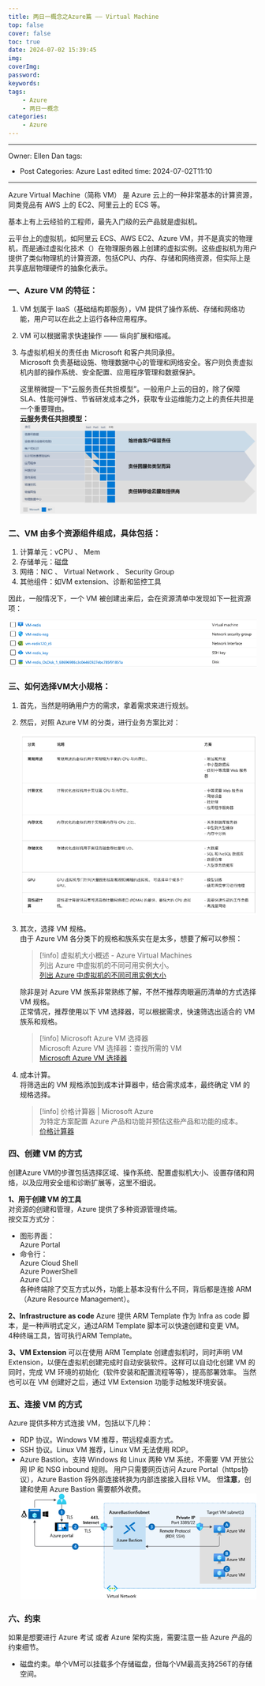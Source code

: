 ```yaml
---
title: 两日一概念之Azure篇 —— Virtual Machine
top: false
cover: false
toc: true
date: 2024-07-02 15:39:45
img:
coverImg:
password:
keywords:
tags:
    - Azure
    - 两日一概念
categories:
    - Azure
---
```


---
Owner: Ellen Dan
tags:
  - Post
Categories: Azure
Last edited time: 2024-07-02T11:10
---
Azure Virtual Machine（简称 VM） 是 Azure 云上的一种非常基本的计算资源，同类竞品有 AWS 上的 EC2、阿里云上的 ECS 等。

基本上有上云经验的工程师，最先入门级的云产品就是虚拟机。

云平台上的虚拟机，如阿里云 ECS、AWS EC2、Azure VM，并不是真实的物理机，而是通过虚拟化技术（）在物理服务器上创建的虚拟实例。这些虚拟机为用户提供了类似物理机的计算资源，包括CPU、内存、存储和网络资源，但实际上是共享底层物理硬件的抽象化表示。

### 一、Azure VM 的特征：

1. VM 划属于 IaaS（基础结构即服务），VM 提供了操作系统、存储和网络功能，用户可以在此之上运行各种应用程序。
2. VM 可以根据需求快速操作 —— 纵向扩展和缩减。
3. 与虚拟机相关的责任由 Microsoft 和客户共同承担。  
    Microsoft 负责基础设施、物理数据中心的管理和网络安全。客户则负责虚拟机内部的操作系统、安全配置、应用程序管理和数据保护。  
      
    这里稍微提一下“云服务责任共担模型”。一般用户上云的目的，除了保障SLA、性能可弹性、节省研发成本之外，获取专业运维能力之上的责任共担是一个重要理由。  
    **云服务责任共担模型：**
    ![responsibility-layers-4ffbf946.png](./两日一概念之Azure篇-——-Virtual-Machine/responsibility-layers-4ffbf946.png)
    

### 二、VM 由多个资源组件组成，具体包括：

1. 计算单元：vCPU 、 Mem
2. 存储单元：磁盘
3. 网络：NIC 、 Virtual Network 、 Security Group
4. 其他组件：如VM extension、诊断和监控工具

因此，一般情况下，一个 VM 被创建出来后，会在资源清单中发现如下一批资源项：

![VM_components.png](./两日一概念之Azure篇-——-Virtual-Machine/VM_components.png)

### 三、如何选择VM大小规格：

1. 首先，当然是明确用户方的需求，拿着需求来进行规划。
2. 然后，对照 Azure VM 的分类，进行业务方案比对：
    
    ![VM_%E5%88%86%E7%B1%BB.png](./两日一概念之Azure篇-——-Virtual-Machine/VM_%25E5%2588%2586%25E7%25B1%25BB.png)
    
3. 其次，选择 VM 规格。  
    由于 Azure VM 各分类下的规格和族系实在是太多，想要了解可以参照：  
    
    > [!info] 虚拟机大小概述 - Azure Virtual Machines  
    > 列出 Azure 中虚拟机的不同可用实例大小。  
    > [列出 Azure 中虚拟机的不同可用实例大小](https://learn.microsoft.com/zh-cn/azure/virtual-machines/sizes/overview?tabs=breakdownseries%2Cgeneralsizelist%2Ccomputesizelist%2Cmemorysizelist%2Cstoragesizelist%2Cgpusizelist%2Cfpgasizelist%2Chpcsizelist#list-of-vm-size-families-by-type)  
    
      
    
    除非是对 Azure VM 族系非常熟练了解，不然不推荐肉眼遍历清单的方式选择 VM 规格。  
    正常情况，推荐使用以下 VM 选择器，可以根据需求，快速筛选出适合的 VM 族系和规格。  
    
    > [!info] Microsoft Azure VM 选择器  
    > Microsoft Azure VM 选择器：查找所需的 VM  
    > [Microsoft Azure VM 选择器](https://azure.microsoft.com/zh-cn/pricing/vm-selector/)  
    
4. 成本计算。  
    将筛选出的 VM 规格添加到成本计算器中，结合需求成本，最终确定 VM 的规格选择。  
    
    > [!info] 价格计算器 | Microsoft Azure  
    > 为特定方案配置 Azure 产品和功能并预估这些产品和功能的成本。  
    > [价格计算器](https://azure.microsoft.com/zh-cn/pricing/calculator/)  
    
      
    
### 四、创建 VM 的方式
创建Azure VM的步骤包括选择区域、操作系统、配置虚拟机大小、设置存储和网络，以及应用安全组和诊断扩展等，这里不细说。

**1、用于创建 VM 的工具**  
对资源的创建和管理，Azure 提供了多种资源管理终端。  
按交互方式分：
- 图形界面：  
    Azure Portal  
- 命令行：  
    Azure Cloud Shell  
    Azure PowerShell  
    Azure CLI  
各种终端除了交互方式以外，功能上基本没有什么不同，背后都是连接 ARM（Azure Resource Management）。  
  
**2、Infrastructure as code**
Azure 提供 ARM Template 作为 Infra as code 脚本，是一种声明式定义，通过ARM Template 脚本可以快速创建和变更 VM。  
4种终端工具，皆可执行ARM Template。

**3、VM Extension**
可以在使用 ARM Template 创建虚拟机时，同时声明 VM Extension，以便在虚拟机创建完成时自动安装软件。这样可以自动化创建 VM 的同时，完成 VM 环境的初始化（软件安装和配置流程等等），提高部署效率。
当然也可以在 VM 创建好之后，通过 VM Extension 功能手动触发环境安装。

### 五、连接 VM 的方式
Azure 提供多种方式连接 VM，包括以下几种：
- RDP 协议。Windows VM 推荐，带远程桌面方式。
- SSH 协议。Linux VM 推荐，Linux VM 无法使用 RDP。
- Azure Bastion。支持 Windows 和 Linux 两种 VM 系统，不需要 VM 开放公网 IP 和 NSG inbound 规则。
  用户只需要网页访问 Azure Portal（https协议），Azure Bastion 将外部连接转换为内部连接接入目标 VM。
  但**注意**，创建和使用 Azure Bastion  需要额外收费。
  ![bastion-connections-29c60c68.png](./两日一概念之Azure篇-——-Virtual-Machine/bastion-connections-29c60c68.png)

### 六、约束
如果是想要进行 Azure 考试 或者 Azure 架构实施，需要注意一些 Azure 产品的约束细节。
- 磁盘约束。单个VM可以挂载多个存储磁盘，但每个VM最高支持256T的存储空间。